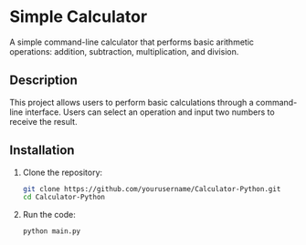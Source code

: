 # Simple Calculator

A simple command-line calculator that performs basic arithmetic operations: addition, subtraction, multiplication, and division.

## Description

This project allows users to perform basic calculations through a command-line interface. Users can select an operation and input two numbers to receive the result.

## Installation

1. Clone the repository:
   ```bash
   git clone https://github.com/yourusername/Calculator-Python.git
   cd Calculator-Python

2. Run the code:
   ```bash
   python main.py
